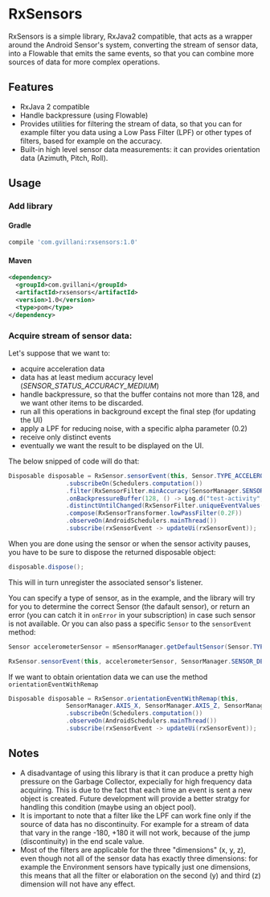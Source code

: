 # RxSensors

RxSensors is a simple library, RxJava2 compatible, that acts as a wrapper around the Android Sensor's system, converting the stream of sensor data, into a Flowable that emits the same events, so that you can combine more sources of data for more complex operations.

## Features

* RxJava 2 compatible
* Handle backpressure (using Flowable)
* Provides utilities for filtering the stream of data, so that you can for example filter you data using a Low Pass Filter (LPF) or other types of filters, based for example on the accuracy.
* Built-in high level sensor data measurements: it can provides orientation data (Azimuth, Pitch, Roll).

## Usage

### Add library

#### Gradle

```groovy 
compile 'com.gvillani:rxsensors:1.0'
```
#### Maven

```xml 
<dependency>
  <groupId>com.gvillani</groupId>
  <artifactId>rxsensors</artifactId>
  <version>1.0</version>
  <type>pom</type>
</dependency>
```

### Acquire stream of sensor data:

Let's suppose that we want to:
* acquire acceleration data
* data has at least medium accuracy level (*SENSOR_STATUS_ACCURACY_MEDIUM*)
* handle backpressure, so that the buffer contains not more than 128, and we want other items to be discarded.
* run all this operations in background except the final step (for updating the UI)
* apply a LPF for reducing noise, with a specific alpha parameter (0.2)
* receive only distinct events
* eventually we want the result to be displayed on the UI.

The below snipped of code will do that:

```Java
Disposable disposable = RxSensor.sensorEvent(this, Sensor.TYPE_ACCELEROMETER)
                .subscribeOn(Schedulers.computation())
                .filter(RxSensorFilter.minAccuracy(SensorManager.SENSOR_STATUS_ACCURACY_MEDIUM))
                .onBackpressureBuffer(128, () -> Log.d("test-activity", "dropped item"), BackpressureOverflowStrategy.DROP_LATEST)
                .distinctUntilChanged(RxSensorFilter.uniqueEventValues())
                .compose(RxSensorTransformer.lowPassFilter(0.2F))
                .observeOn(AndroidSchedulers.mainThread())
                .subscribe(rxSensorEvent -> updateUi(rxSensorEvent));
```

When you are done using the sensor or when the sensor activity pauses, you have to be sure to dispose the returned disposable object:

```Java
disposable.dispose();
```

This will in turn unregister the associated sensor's listener.

You can specify a type of sensor, as in the example, and the library will try for you to determine the correct Sensor (the dafault sensor), or return an error (you can catch it in `onError` in your subscription) in case such sensor is not available. Or you can also pass a specific `Sensor` to the `sensorEvent` method:


```Java
Sensor accelerometerSensor = mSensorManager.getDefaultSensor(Sensor.TYPE_ACCELEROMETER);

RxSensor.sensorEvent(this, accelerometerSensor, SensorManager.SENSOR_DELAY_UI)

```

If we want to obtain orientation data we can use the method `orientationEventWithRemap`

```Java
Disposable disposable = RxSensor.orientationEventWithRemap(this,
                SensorManager.AXIS_X, SensorManager.AXIS_Z, SensorManager.SENSOR_DELAY_FASTEST)
                .subscribeOn(Schedulers.computation())
                .observeOn(AndroidSchedulers.mainThread())
                .subscribe(rxSensorEvent -> updateUi(rxSensorEvent));
```

## Notes

* A disadvantage of using this library is that it can produce a pretty high pressure on the Garbage Collector, expecially for high frequency data acquiring. This is due to the fact that each time an event is sent a new object is created. Future development will provide a better stratgy for handling this condition (maybe using an object pool).
* It is important to note that a filter like the LPF can work fine only if the source of data has no discontinuity. For example for a stream of data that vary in the range -180, +180 it will not work, because of the jump (discontinuity) in the end scale value.
* Most of the filters are applicable for the three "dimensions" (x, y, z), even though not all of the sensor data has exactly three dimensions: for example the Environment sensors have typically just one dimensions, this means that all the filter or elaboration on the second (y) and third (z) dimension will not have any effect.
